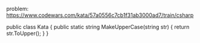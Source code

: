 problem: https://www.codewars.com/kata/57a0556c7cb1f31ab3000ad7/train/csharp

public class Kata
{
public static string MakeUpperCase(string str)
{
return str.ToUpper();
}
}
